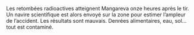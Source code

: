 Les retombées radioactives atteignent Mangareva onze heures après le tir. Un navire scientifique est alors envoyé sur la zone pour estimer l’ampleur de l’accident. Les résultats sont mauvais. Denrées alimentaires, eau, sol… tout est contaminé.

